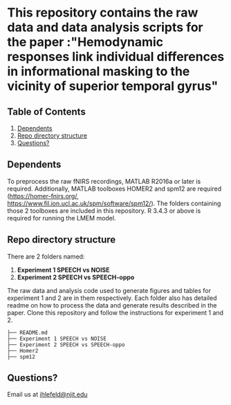 # This repository contains the raw data and data analysis scripts for the paper :"Hemodynamic responses link individual differences in informational masking to the vicinity of superior temporal gyrus"

## Table of Contents
1. [Dependents](README.md#Dependents)
1. [Repo directory structure](README.md#Repo-directory-structure)
1. [Questions?](README.md#questions?)

## Dependents

To preprocess the raw fNIRS recordings, MATLAB R2016a or later is required. Additionally, MATLAB toolboxes HOMER2 and spm12 are required (https://homer-fnirs.org/, https://www.fil.ion.ucl.ac.uk/spm/software/spm12/). The folders containing those 2 toolboxes are included in this repository. R 3.4.3 or above is required for running the LMEM model.

## Repo directory structure

There are 2 folders named: 
1) **Experiment 1 SPEECH vs NOISE**
2) **Experiment 2 SPEECH vs SPEECH-oppo**


The raw data and analysis code used to generate figures and tables for experiment 1 and 2 are in them respectively. Each folder also has detailed readme on how to process the data and generate results described in the paper. Clone this repository and follow the instructions for experiment 1 and 2.

    ├── README.md
    ├── Experiment 1 SPEECH vs NOISE
    ├── Experiment 2 SPEECH vs SPEECH-oppo
    ├── Homer2
    ├── spm12

## Questions?
Email us at ihlefeld@njit.edu
